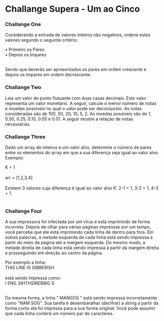 # Challange Supera - Um ao Cinco
### Challange One
<p>Considerando a entrada de valores inteiros não negativos, ordene estes valores segundo o seguinte critério:</p> 
• Primeiro os Pares </br>
• Depois os Ímpares </br></br>
<p>Sendo que deverão ser apresentados os pares em ordem crescente e depois os ímpares em ordem decrescente.</p>

### Challange Two
<p>Leia um valor de ponto flutuante com duas casas decimais. Este valor representa um valor monetário. 
A seguir, calcule o menor número de notas e moedas possíveis no qual o valor pode ser decomposto. 
As notas consideradas são de 100, 50, 20, 10, 5, 2. As moedas possíveis são de 1, 0.50, 0.25, 0.10, 0.05 e 0.01. 
A seguir mostre a relação de notas necessárias.</p>


### Challange Three
<p>Dado um array de inteiros e um valor alvo, determine o número de pares entre os elementos do array em que a sua diferença seja igual ao valor alvo.
Exemplo: </p>
K = 1</br></br>
arr = [1,2,3,4]</br></br>
Existem 3 valores cuja diferença é igual ao valor alvo K: 2-1 = 1, 3-2 = 1, 4-3 = 1.</br></br>


### Challange Four
<p>A sua impressora foi infectada por um vírus e está imprimindo de forma incorreta. 
Depois de olhar para várias páginas impressas por um tempo, você percebe que ele está imprimindo cada linha de dentro para fora. 
Em outras palavras, a metade esquerda de cada linha está sendo impressa a partir do meio da página até a margem esquerda. 
Do mesmo modo, a metade direita de cada linha está sendo impressa à partir da margem direita e prosseguindo em direção ao centro da página. </p>
Por exemplo a linha: </br>
THIS LINE IS GIBBERISH </br></br>
está sendo impressa como: </br>
I ENIL SIHTHSIREBBIG S </br></br>
<p>Da mesma forma, a linha " MANGOS " está sendo impressa incorretamente como "NAM SOG". 
Sua tarefa é desembaralhar (decifrar) a string a partir da forma como ela foi impressa para a sua forma original. 
Você pode assumir que cada linha conterá um número par de caracteres.</p>

